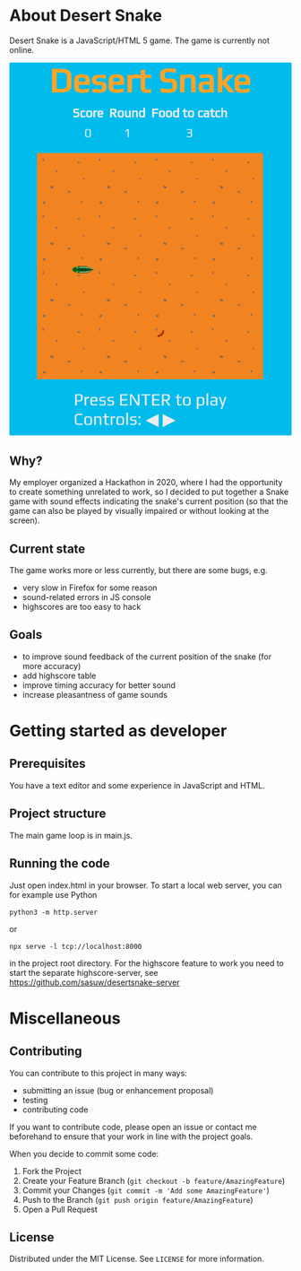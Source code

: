 <!-- ABOUT THE PROJECT -->
# About Desert Snake

Desert Snake is a JavaScript/HTML 5 game. The game is currently not online.

![Desert Snake screenshot](https://raw.githubusercontent.com/sasuw/desertsnake/master/Desert-Snake-Screenshot-34ca217acef47736275061c0098abf8b113bd63f.png)


## Why?

My employer organized a Hackathon in 2020, where I had the opportunity to create something unrelated to work, so I decided to put together a Snake game with sound effects indicating the snake's current position (so that the game can also be played by visually impaired or without looking at the screen).

## Current state

The game works more or less currently, but there are some bugs, e.g.
- very slow in Firefox for some reason
- sound-related errors in JS console
- highscores are too easy to hack

## Goals

- to improve sound feedback of the current position of the snake (for more accuracy)
- add highscore table
- improve timing accuracy for better sound
- increase pleasantness of game sounds

# Getting started as developer

## Prerequisites

You have a text editor and some experience in JavaScript and HTML.

## Project structure

The main game loop is in main.js.

## Running the code

Just open index.html in your browser. To start a local web server, you can for example use Python

    python3 -m http.server

or

    npx serve -l tcp://localhost:8000

in the project root directory. For the highscore feature to work you need to start the separate highscore-server, see https://github.com/sasuw/desertsnake-server

# Miscellaneous

<!-- CONTRIBUTING -->
## Contributing

You can contribute to this project in many ways:

  * submitting an issue (bug or enhancement proposal) 
  * testing
  * contributing code

If you want to contribute code, please open an issue or contact me beforehand to ensure that your work in line with the project goals.

When you decide to commit some code:

1. Fork the Project
2. Create your Feature Branch (`git checkout -b feature/AmazingFeature`)
3. Commit your Changes (`git commit -m 'Add some AmazingFeature'`)
4. Push to the Branch (`git push origin feature/AmazingFeature`)
5. Open a Pull Request

<!-- LICENSE -->
## License

Distributed under the MIT License. See `LICENSE` for more information.